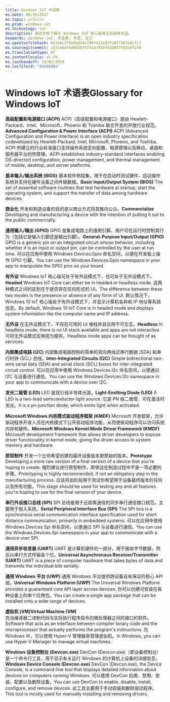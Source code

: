 ```yaml
---
title: Windows IoT 术语表
ms.date: 08/28/2017
ms.topic: article
ms.prod: windows-iot
ms.technology: iot
description: 通过文档了解与 Windows IoT 核心版相关的各种术语。
keywords: windows iot, 术语表, 术语, 定义
ms.openlocfilehash: 423e8c2f5e66d54cf98f412ed3f36ff367a0cfc7
ms.sourcegitcommit: c57cebdf4d083079f41ec92ef65d897fd3c0faf8
ms.translationtype: HT
ms.contentlocale: zh-CN
ms.lasthandoff: 10/02/2020
ms.locfileid: "91656993"
---
```

# <a name="glossary-for-windows-iot"></a><span data-ttu-id="f423f-104">Windows IoT 术语表</span><span class="sxs-lookup"><span data-stu-id="f423f-104">Glossary for Windows IoT</span></span>

<span data-ttu-id="f423f-105">**高级配置和电源接口 (ACPI)** ACPI（高级配置和电源接口）是由 Hewlett-Packard、Intel、Microsoft、Phoenix 和 Toshiba 联合开发的开放行业规范。</span><span class="sxs-lookup"><span data-stu-id="f423f-105">**Advanced Configuration & Power Interface (ACPI)** ACPI (Advanced Configuration and Power Interface) is an open industry specification codeveloped by Hewlett-Packard, Intel, Microsoft, Phoenix, and Toshiba.</span></span>  <span data-ttu-id="f423f-106">ACPI 所建立的行业标准接口支持操作系统定向配置、电源管理以及移动、桌面和服务器平台的热管理。</span><span class="sxs-lookup"><span data-stu-id="f423f-106">ACPI establishes industry-standard interfaces enabling OS-directed configuration, power management, and thermal management of mobile, desktop, and server platforms.</span></span>

<span data-ttu-id="f423f-107">**基本输入/输出系统 (BIOS)** 基本软件例程集，用于在启动时测试硬件、启动操作系统并支持在硬件设备之间传输数据。</span><span class="sxs-lookup"><span data-stu-id="f423f-107">**Basic Input/Output System (BIOS)** The set of essential software routines that test hardware at startup, start the operating system, and support the transfer of data among hardware devices.</span></span>

<span data-ttu-id="f423f-108">**商业化** 开发和制造设备的目的是以商业方式将其推向公众。</span><span class="sxs-lookup"><span data-stu-id="f423f-108">**Commercialize** Developing and manufacturing a device with the intention of putting it out to the public commercially.</span></span>

<span data-ttu-id="f423f-109">**通用输入/输出 (GPIO)** GPIO 是集成电路上的通用引脚，用户可在运行时控制其行为（包括它是输入引脚还是输出引脚）。</span><span class="sxs-lookup"><span data-stu-id="f423f-109">**General-Purpose Input/Output (GPIO)** GPIO is a generic pin on an integrated circuit whose behavior, including whether it is an input or output pin, can be controlled by the user at run time.</span></span>  <span data-ttu-id="f423f-110">可以在应用中使用 Windows.Devices.Gpio 命名空间，以便在开发板上操作 GPIO 引脚。</span><span class="sxs-lookup"><span data-stu-id="f423f-110">You can use the Windows.Devices.Gpio namespace in your app to manipulate the GPIO pins on your board.</span></span>

<span data-ttu-id="f423f-111">**有外设** Windows IoT 核心版可处于有外设模式下，也可处于无外设模式下。</span><span class="sxs-lookup"><span data-stu-id="f423f-111">**Headed** Windows IoT Core can either be in headed or headless mode.</span></span> <span data-ttu-id="f423f-112">这两种模式之间的区别在于是否存在任何形式的 UI。</span><span class="sxs-lookup"><span data-stu-id="f423f-112">The difference between these two modes is the presence or absence of any form of UI.</span></span> <span data-ttu-id="f423f-113">默认情况下，Windows 10 IoT 核心版处于有外设模式下，并显示计算机名称和 IP 地址等系统信息。</span><span class="sxs-lookup"><span data-stu-id="f423f-113">By default, Windows 10 IoT Core is in headed mode and displays system information like the computer name and IP address.</span></span>

<span data-ttu-id="f423f-114">**无外设** 在无外设模式下，不存在可用的 UI 堆栈并且应用不可交互。</span><span class="sxs-lookup"><span data-stu-id="f423f-114">**Headless** In headless mode, there is no UI stack available and apps are not interactive.</span></span> <span data-ttu-id="f423f-115">可将无外设模式应用视为服务。</span><span class="sxs-lookup"><span data-stu-id="f423f-115">Headless mode apps can be thought of as services.</span></span>

<span data-ttu-id="f423f-116">**内部集成电路 (I2C)** 内部集成电路控制的简单的双向两线式串行数据 (SDA) 和串行时钟 (SCL) 总线。</span><span class="sxs-lookup"><span data-stu-id="f423f-116">**Inter-Integrated Circuits (I2C)** Simple bidirectional two-wire serial data (SDA) and serial clock (SCL) buses for inter-integrated circuit control.</span></span>  <span data-ttu-id="f423f-117">可以在应用中使用 Windows.Devices.I2c 命名空间，以便通过 I2C 与设备进行通信。</span><span class="sxs-lookup"><span data-stu-id="f423f-117">You can use the Windows.Devices.I2c namespace in your app to communicate with a device over I2C.</span></span>

<span data-ttu-id="f423f-118">**发光二极管 (LED)** LED 是双引线半导体光源。</span><span class="sxs-lookup"><span data-stu-id="f423f-118">**Light-Emitting Diode (LED)** A LED is a two-lead semiconductor light source.</span></span> <span data-ttu-id="f423f-119">它是 PN 结二极管，可在激活时发光。</span><span class="sxs-lookup"><span data-stu-id="f423f-119">It is a pn-junction diode, which emits light when activated.</span></span>

<span data-ttu-id="f423f-120">**Microsoft Windows 内核模式驱动程序框架 (KMDF)** Microsoft 开发框架，允许驱动程序开发人员在内核模式下公开驱动程序功能，从而使驱动程序可以访问系统内存和硬件。</span><span class="sxs-lookup"><span data-stu-id="f423f-120">**Microsoft Windows Kernel Mode Driver Framework (KMDF)** Microsoft development framework that allows driver developers to expose driver functionality in kernel mode, giving the driver access to system memory and hardware.</span></span>

<span data-ttu-id="f423f-121">**原型制作** 开发一个比你希望创建的最终设备版本更原始的版本。</span><span class="sxs-lookup"><span data-stu-id="f423f-121">**Prototype** Developing a more raw version of a final version of a device that you're hoping to create.</span></span> <span data-ttu-id="f423f-122">强烈建议进行原型制作，即使这在制造过程中不是一项必要的步骤。</span><span class="sxs-lookup"><span data-stu-id="f423f-122">Prototyping is highly recommended, if not an obligatory step in the manufacturing process.</span></span> <span data-ttu-id="f423f-123">应该将此阶段用于测试你希望用于设备最终版本的任何以及所有功能。</span><span class="sxs-lookup"><span data-stu-id="f423f-123">This stage should be used for testing any and all features you're hoping to use for the final version of your device.</span></span>

<span data-ttu-id="f423f-124">**串行外设接口总线 (SPI)** SPI 总线是用于近距离通信的同步串行通信接口规范，主要用于嵌入系统。</span><span class="sxs-lookup"><span data-stu-id="f423f-124">**Serial Peripheral Interface Bus (SPI)** The SPI bus is a synchronous serial communication interface specification used for short distance communication, primarily in embedded systems.</span></span>  <span data-ttu-id="f423f-125">可以在应用中使用 Windows.Devices.Spi 命名空间，以便通过 SPI 与设备进行通信。</span><span class="sxs-lookup"><span data-stu-id="f423f-125">You can use the Windows.Devices.Spi namespace in your app to communicate with a device over SPI.</span></span>

<span data-ttu-id="f423f-126">**通用异步收发器 (UART)** UART 是计算机硬件的一部分，用于接收字节数据，然后以串行方式传输各个位。</span><span class="sxs-lookup"><span data-stu-id="f423f-126">**Universal Asynchronous Receiver/Transmitter (UART)** UART is a piece of computer hardware that takes bytes of data and transmits the individual bits serially.</span></span>

<span data-ttu-id="f423f-127">**通用 Windows 平台 (UWP)** 通用 Windows 平台提供跨设备且有保证的核心 API 层。</span><span class="sxs-lookup"><span data-stu-id="f423f-127">**Universal Windows Platform (UWP)** The Universal Windows Platform provides a guaranteed core API layer across devices.</span></span>  <span data-ttu-id="f423f-128">你可以创建可安装在各种设备上的单个应用包。</span><span class="sxs-lookup"><span data-stu-id="f423f-128">You can create a single app package that can be installed onto a wide range of devices.</span></span>

<span data-ttu-id="f423f-129">**虚拟机 (VM)**</span><span class="sxs-lookup"><span data-stu-id="f423f-129">**Virtual Machine (VM)**</span></span><br/>
<span data-ttu-id="f423f-130">充当编译器二进制代码与实际执行程序指令的微处理器之间的接口的软件。</span><span class="sxs-lookup"><span data-stu-id="f423f-130">Software that acts as an interface between compiler binary code and the microprocessor that actually performs the program's instructions.</span></span>  <span data-ttu-id="f423f-131">在 Windows 中，可以使用 Hyper-V 管理器来管理虚拟机。</span><span class="sxs-lookup"><span data-stu-id="f423f-131">In Windows, you can use Hyper-V Manager to manage virtual machines.</span></span>

<span data-ttu-id="f423f-132">**Windows 设备控制台 (Devcon.exe)** DevCon (Devcon.exe)（即设备控制台）是一个命令行工具，用于显示有关运行 Windows 的计算机上设备的详细信息。</span><span class="sxs-lookup"><span data-stu-id="f423f-132">**Windows Device Console (Devcon.exe)** DevCon (Devcon.exe), the Device Console, is a command-line tool that displays detailed information about devices on computers running Windows.</span></span> <span data-ttu-id="f423f-133">可以使用 DevCon 启用、禁用、安装、配置以及删除设备。</span><span class="sxs-lookup"><span data-stu-id="f423f-133">You can use DevCon to enable, disable, install, configure, and remove devices.</span></span>  <span data-ttu-id="f423f-134">此工具主要用于手动安装和删除驱动程序。</span><span class="sxs-lookup"><span data-stu-id="f423f-134">This tool is mostly used for manually installing and removing drivers.</span></span>
